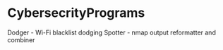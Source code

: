 # CybersecrityPrograms

Dodger    - Wi-Fi blacklist dodging
Spotter   - nmap output reformatter and combiner
